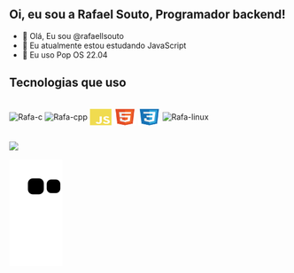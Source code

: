 ## Oi, eu sou a Rafael Souto, Programador backend!

- 👋 Olá, Eu sou @rafaellsouto
- 🌱 Eu atualmente estou estudando JavaScript
- 🚀 Eu uso Pop OS 22.04
##
## Tecnologias que uso
<!--
<div align="center">
  <a href="https://github.com/rafaellsouto">
  <img height="180em" src="https://github-readme-stats.vercel.app/api?username=rafaellsouto&show_icons=true&theme=dracula&include_all_commits=true&count_private=true"/>
  <img height="180em" src="https://github-readme-stats.vercel.app/api/top-langs/?username=rafaellsouto&layout=compact&langs_count=7&theme=dracula"/>
</div>
-->

<div style="display: inline_block"><br>
  <img align="center" alt="Rafa-c" height="30" width="40" src="https://cdn.jsdelivr.net/gh/devicons/devicon/icons/c/c-original.svg" />
  <img align="center" alt="Rafa-cpp" height="30" width="40" src="https://cdn.jsdelivr.net/gh/devicons/devicon/icons/cplusplus/cplusplus-original.svg" />
  <img align="center" alt="Rafa-Js" height="30" width="40" src="https://raw.githubusercontent.com/devicons/devicon/master/icons/javascript/javascript-plain.svg">
  <img align="center" alt="Rafa-HTML" height="30" width="40" src="https://raw.githubusercontent.com/devicons/devicon/master/icons/html5/html5-original.svg">
  <img align="center" alt="Rafa-CSS" height="30" width="40" src="https://raw.githubusercontent.com/devicons/devicon/master/icons/css3/css3-original.svg">
 <img align="center" alt="Rafa-linux" height="30" width="40" src="https://cdn.jsdelivr.net/gh/devicons/devicon/icons/linux/linux-original.svg" />
</div>

##
  
<div> 
  <!--<a href="https://instagram.com/rafaell.souto" target="_blank"><img src="https://img.shields.io/badge/-Instagram-%23E4405F?style=for-the-badge&logo=instagram&logoColor=white" target="_blank"></a>-->
  
  <a href="https://instagram.com/rafaell.souto" target="_blank"><img src="https://img.shields.io/badge/-Instagram-%23E4405F?style=for-the-badge&logo=instagram&logoColor=white" target="_blank"></a>
 
  ![Snake animation](https://github.com/rafaellsouto/rafaellsouto/blob/output/github-contribution-grid-snake.svg)
 
</div>

<!---
rafaellsouto/rafaellsouto is a ✨ special ✨ repository because its `README.md` (this file) appears on your GitHub profile.
You can click the Preview link to take a look at your changes.
--->

